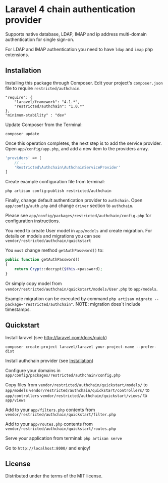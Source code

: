 Laravel 4 chain authentication provider
=========

Supports native database, LDAP, IMAP and ip address multi-domain authentication for single sign-on.

For LDAP and IMAP authentication you need to have `ldap` and `imap` php extensions.


## Installation

Installing this package through Composer. Edit your project's `composer.json` file to require `restricted/authchain`.

	"require": {
		"laravel/framework": "4.1.*",
		"restricted/authchain": "1.0.*"
	},
	"minimum-stability" : "dev"

Update Composer from the Terminal:

    composer update

Once this operation completes, the next step is to add the service provider. Open `app/config/app.php`, and add a new item to the providers array.

```php
'providers' => [
    // ..
    'Restricted\Authchain\AuthchainServiceProvider'
]
```

Create example configuration file from terminal:

    php artisan config:publish restricted/authchain

Finally, change default authentication provider to `authchain`. Open `app/config/auth.php` and change `driver` section to `authchain`.

Please see `app/config/packages/restricted/authchain/config.php` for configuration instructions.

You need to create User model in `app/models` and create migration.
For details on models and migrations you can see `vendor/restricted/authchain/quickstart`

You ``must`` change method `getAuthPassword()` to:

```php
public function getAuthPassword()
{
    return Crypt::decrypt($this->password);
}
```
Or simply copy model from `vendor/restricted/authchain/quickstart/models/User.php` to `app/models`.

Example migration can be executed by command `php artisan migrate --package="restricted/authchain"`. NOTE: migration does`t include timestamps.

## Quickstart

Install laravel (see http://laravel.com/docs/quick)

    composer create-project laravel/laravel your-project-name --prefer-dist

Install authchain provider (see [Installation](#installation))

Configure your domains in `app/config/packages/restricted/authchain/config.php`

Copy files from
    `vendor/restricted/authchain/quickstart/models/` to `app/models`
    `vendor/restricted/authchain/quickstart/controllers/` to `app/controllers`
    `vendor/restricted/authchain/quickstart/views/` to `app/views`

Add to your `app/filters.php` contents from `vendor/restricted/authchain/quickstart/filter.php`

Add to your `app/routes.php` contents from `vendor/restricted/authchain/quickstart/routes.php`

Serve your application from terminal: `php artisan serve`

Go to `http://localhost:8000/` and enjoy!


## License

Distributed under the terms of the MIT license.